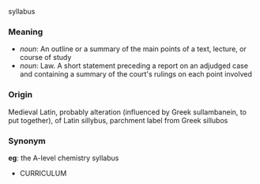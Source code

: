 syllabus
### Meaning
+ _noun_: An outline or a summary of the main points of a text, lecture, or course of study
+ _noun_: Law. A short statement preceding a report on an adjudged case and containing a summary of the court's rulings on each point involved

### Origin

Medieval Latin, probably alteration (influenced by Greek sullambanein, to put together), of Latin sillybus, parchment label from Greek sillubos

### Synonym

__eg__: the A-level chemistry syllabus

+ CURRICULUM


